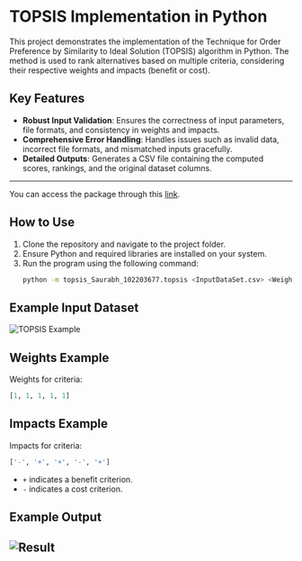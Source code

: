 # TOPSIS Implementation in Python

This project demonstrates the implementation of the Technique for Order Preference by Similarity to Ideal Solution (TOPSIS) algorithm in Python. The method is used to rank alternatives based on multiple criteria, considering their respective weights and impacts (benefit or cost).

## Key Features

- **Robust Input Validation**: Ensures the correctness of input parameters, file formats, and consistency in weights and impacts.
- **Comprehensive Error Handling**: Handles issues such as invalid data, incorrect file formats, and mismatched inputs gracefully.
- **Detailed Outputs**: Generates a CSV file containing the computed scores, rankings, and the original dataset columns.

---

You can access the package through this [link](https://pypi.org/project/topsis-Saurabh-102203677/#description).

## How to Use

1. Clone the repository and navigate to the project folder.
2. Ensure Python and required libraries are installed on your system.
3. Run the program using the following command:
   ```bash
   python -m topsis_Saurabh_102203677.topsis <InputDataSet.csv> <Weights> <Impacts> <ResultFile.csv>
   ```

## Example Input Dataset
![TOPSIS Example](images/ss1.png)
## Weights Example
Weights for criteria:
```python
[1, 1, 1, 1, 1]
```

## Impacts Example
Impacts for criteria:
```python
['-', '+', '+', '-', '+']
```
- `+` indicates a benefit criterion.
- `-` indicates a cost criterion.

## Example Output
![Result](images/ss2.png)
---


